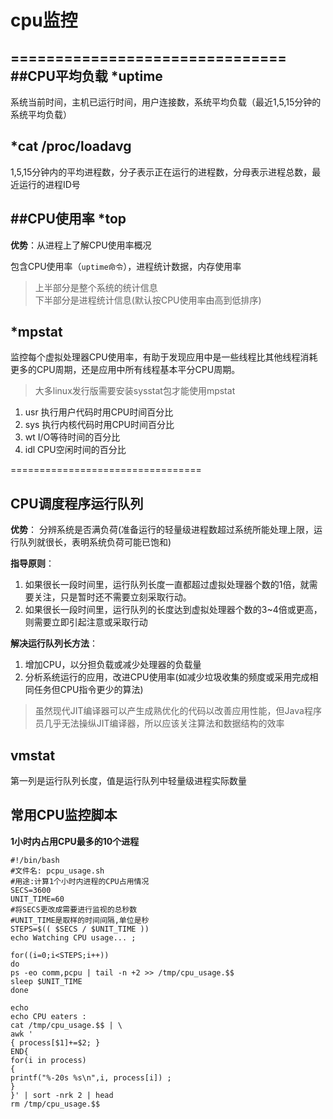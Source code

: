 # cpu监控
===============================
##CPU平均负载
*uptime
---------
系统当前时间，主机已运行时间，用户连接数，系统平均负载（最近1,5,15分钟的系统平均负载）<br>

*cat /proc/loadavg
---------------
1,5,15分钟内的平均进程数，分子表示正在运行的进程数，分母表示进程总数，最近运行的进程ID号

##CPU使用率
*top
----------
**优势**：从进程上了解CPU使用率概况<br>

包含CPU使用率（`uptime命令`），进程统计数据，内存使用率
> 上半部分是整个系统的统计信息<br>
> 下半部分是进程统计信息(默认按CPU使用率由高到低排序)


*mpstat
------
监控每个虚拟处理器CPU使用率，有助于发现应用中是一些线程比其他线程消耗更多的CPU周期，还是应用中所有线程基本平分CPU周期。<br>
>大多linux发行版需要安装sysstat包才能使用mpstat
1. usr 执行用户代码时用CPU时间百分比
2. sys 执行内核代码时用CPU时间百分比
3. wt  I/O等待时间的百分比
4. idl CPU空闲时间的百分比

=================================
## CPU调度程序运行队列
**优势**：
  分辨系统是否满负荷(准备运行的轻量级进程数超过系统所能处理上限，运行队列就很长，表明系统负荷可能已饱和)<br>

**指导原则**：
1. 如果很长一段时间里，运行队列长度一直都超过虚拟处理器个数的1倍，就需要关注，只是暂时还不需要立刻采取行动。
2. 如果很长一段时间里，运行队列的长度达到虚拟处理器个数的3~4倍或更高，则需要立即引起注意或采取行动<br>

**解决运行队列长方法**：
1. 增加CPU，以分担负载或减少处理器的负载量
2. 分析系统运行的应用，改进CPU使用率(如减少垃圾收集的频度或采用完成相同任务但CPU指令更少的算法)

> 虽然现代JIT编译器可以产生成熟优化的代码以改善应用性能，但Java程序员几乎无法操纵JIT编译器，所以应该关注算法和数据结构的效率

vmstat
--------
第一列是运行队列长度，值是运行队列中轻量级进程实际数量

常用CPU监控脚本
--------------------------
**1小时内占用CPU最多的10个进程**
```
#!/bin/bash
#文件名: pcpu_usage.sh
#用途:计算1个小时内进程的CPU占用情况
SECS=3600
UNIT_TIME=60
#将SECS更改成需要进行监视的总秒数
#UNIT_TIME是取样的时间间隔,单位是秒
STEPS=$(( $SECS / $UNIT_TIME ))
echo Watching CPU usage... ;

for((i=0;i<STEPS;i++))
do
ps -eo comm,pcpu | tail -n +2 >> /tmp/cpu_usage.$$
sleep $UNIT_TIME
done

echo
echo CPU eaters :
cat /tmp/cpu_usage.$$ | \
awk '
{ process[$1]+=$2; }
END{
for(i in process)
{
printf("%-20s %s\n",i, process[i]) ;
}
}' | sort -nrk 2 | head
rm /tmp/cpu_usage.$$
```
